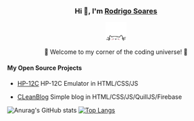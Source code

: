 <div align="center"); background-size: cover; background-position: center; padding: 20px;">
    <h3>Hi 👋, I'm <a href="https://linkedin.com/in/roosoars">Rodrigo Soares</a></h3>
    <p align="center">
        <a href="https://linkedin.com/in/roosoars">
            <img src="cat.webp" width="50"/>
        </a>
    </p>
    <p>🌟 Welcome to my corner of the coding universe! 🌟</p>
    <h4 align="left">My Open Source Projects</h4>
</div>

- <p><a href="https://github.com/roosoars/HP-12C"> HP-12C</a> HP-12C Emulator in HTML/CSS/JS</p>
- <p><a href="https://github.com/roosoars/Clean-Blog"> CLeanBlog</a> Simple blog in HTML/CSS/JS/QuillJS/Firebase</p>

![Anurag's GitHub stats](https://github-readme-stats.vercel.app/api?username=roosoars&show_icons=true&theme=default)
[![Top Langs](https://github-readme-stats.vercel.app/api/top-langs/?username=roosoars&layout=compact)](https://github.com/anuraghazra/github-readme-stats)

